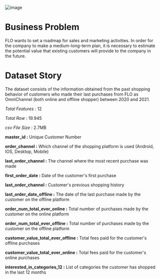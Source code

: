 ![image](https://user-images.githubusercontent.com/98268491/179398856-6b3afb52-9abd-43ab-b7c4-48e24f779440.png)

# Business Problem
FLO wants to set a roadmap for sales and marketing activities. In order for the company to make a medium-long-term plan, it is necessary to estimate the potential value that existing customers will provide to the company in the future.

# Dataset Story
The dataset consists of the information obtained from the past shopping behavior of customers who made their last purchases from FLO as OmniChannel (both online and offline shopper) between 2020 and 2021.

_Total Features_ : 12

_Total Row_ : 19.945

_csv File Size_ : 2.7MB

**master_id :** Unique Customer Number

**order_channel :** Which channel of the shopping platform is used (Android, IOS, Desktop, Mobile)

**last_order_channel :** The channel where the most recent purchase was made

**first_order_date :** Date of the customer's first purchase

**last_order_channel :** Customer's previous shopping history

**last_order_date_offline :** The date of the last purchase made by the customer on the offline platform

**order_num_total_ever_online :** Total number of purchases made by the customer on the online platform

**order_num_total_ever_offline :** Total number of purchases made by the customer on the offline platform

**customer_value_total_ever_offline :** Total fees paid for the customer's offline purchases

**customer_value_total_ever_online :** Total fees paid for the customer's online purchases

**interested_in_categories_12 :** List of categories the customer has shopped in the last 12 months






